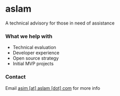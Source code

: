 # aslam

A technical advisory for those in need of assistance

### What we help with

- Technical evaluation
- Developer experience
- Open source strategy
- Initial MVP projects

### Contact

Email [asim [at] aslam [dot] com](mailto:asim@aslam.com) for more info

